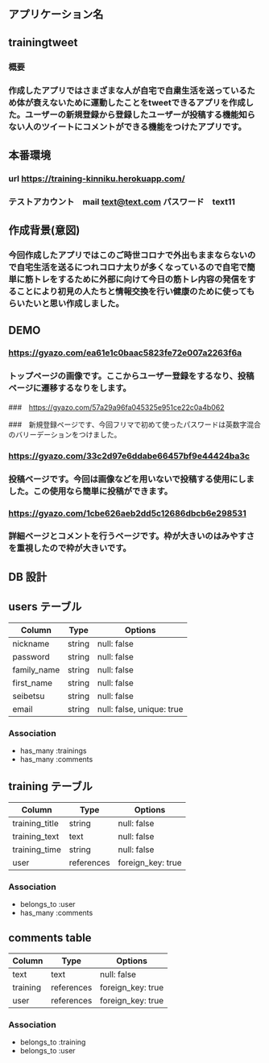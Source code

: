 ## アプリケーション名
## trainingtweet

### 概要
### 作成したアプリではさまざまな人が自宅で自粛生活を送っているため体が衰えないために運動したことをtweetできるアプリを作成した。ユーザーの新規登録から登録したユーザーが投稿する機能知らない人のツイートにコメントができる機能をつけたアプリです。

 ## 本番環境

 ### url  https://training-kinniku.herokuapp.com/

 ### テストアカウント　mail text@text.com  パスワード　text11

 ## 作成背景(意図)

 ### 今回作成したアプリではこのご時世コロナで外出もままならないので自宅生活を送るにつれコロナ太りが多くなっているので自宅で簡単に筋トレをするために外部に向けて今日の筋トレ内容の発信をすることにより初見の人たちと情報交換を行い健康のために使ってもらいたいと思い作成しました。

 ## DEMO

 ### https://gyazo.com/ea61e1c0baac5823fe72e007a2263f6a

 ### トップページの画像です。ここからユーザー登録をするなり、投稿ページに遷移するなりをします。


 ###　https://gyazo.com/57a29a96fa045325e951ce22c0a4b062

 ###　新規登録ページです、今回フリマで初めて使ったパスワードは英数字混合のバリーデーションをつけました。

 ### https://gyazo.com/33c2d97e6ddabe66457bf9e44424ba3c
 
 ### 投稿ページです。今回は画像などを用いないで投稿する使用にしました。この使用なら簡単に投稿ができます。


### https://gyazo.com/1cbe626aeb2dd5c12686dbcb6e298531

### 詳細ページとコメントを行うページです。枠が大きいのはみやすさを重視したので枠が大きいです。


## DB 設計

## users テーブル

| Column             | Type                | Options                  |
|--------------------|---------------------|------------------------- |
| nickname           | string              | null: false              |
| password           | string              | null: false              |
| family_name        | string              | null: false              |
| first_name         | string              | null: false              |
| seibetsu           | string              | null: false              |
| email              | string              | null: false, unique: true|

### Association

* has_many :trainings
* has_many :comments

## training テーブル

| Column                              | Type       | Options           |
|-------------------------------------|------------|-------------------|
| training_title                      | string     | null: false       |
| training_text                       | text       | null: false       |
| training_time                       | string     | null: false       |
| user                                | references | foreign_key: true |

### Association

- belongs_to :user
- has_many :comments

## comments table

| Column      | Type       | Options           |
|-------------|------------|-------------------|
| text        | text       | null: false       |
| training    | references | foreign_key: true |
| user        | references | foreign_key: true |

### Association

- belongs_to :training
- belongs_to :user

